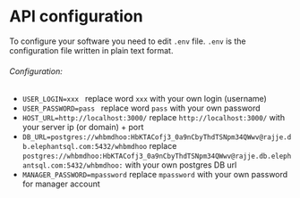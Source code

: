 # API configuration
To configure your software you need to edit `.env` file. `.env` is the configuration file
written in plain text format. 
###### Configuration:
- `USER_LOGIN=xxx ` replace word `xxx` with your own login (username)
- `USER_PASSWORD=pass ` replace word `pass` with your own password
- `HOST_URL=http://localhost:3000/` replace `http://localhost:3000/` with your server ip (or domain) + port
- `DB_URL=postgres://whbmdhoo:HbKTACofj3_0a9nCbyThdTSNpm34QWwv@rajje.db.elephantsql.com:5432/whbmdhoo` replace `postgres://whbmdhoo:HbKTACofj3_0a9nCbyThdTSNpm34QWwv@rajje.db.elephantsql.com:5432/whbmdhoo:`
with your own postgres DB url
- `MANAGER_PASSWORD=mpassword` replace `mpassword` with your own password for manager account